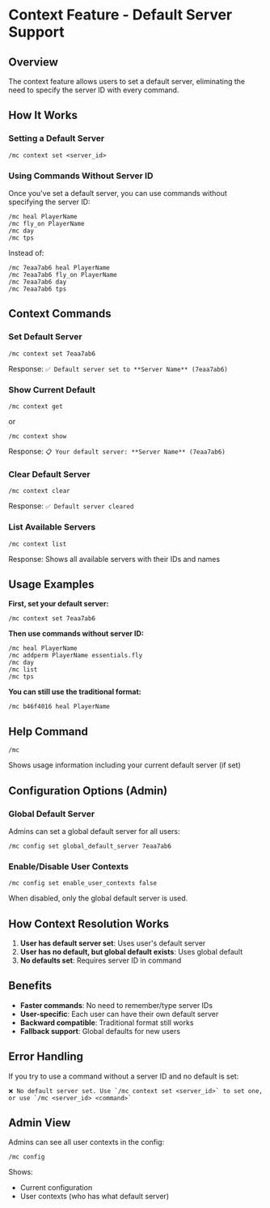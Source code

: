 # Context Feature - Default Server Support

## Overview
The context feature allows users to set a default server, eliminating the need to specify the server ID with every command.

## How It Works

### Setting a Default Server
```
/mc context set <server_id>
```

### Using Commands Without Server ID
Once you've set a default server, you can use commands without specifying the server ID:
```
/mc heal PlayerName
/mc fly_on PlayerName
/mc day
/mc tps
```

Instead of:
```
/mc 7eaa7ab6 heal PlayerName
/mc 7eaa7ab6 fly_on PlayerName
/mc 7eaa7ab6 day
/mc 7eaa7ab6 tps
```

## Context Commands

### Set Default Server
```
/mc context set 7eaa7ab6
```
Response: `✅ Default server set to **Server Name** (7eaa7ab6)`

### Show Current Default
```
/mc context get
```
or
```
/mc context show
```
Response: `📋 Your default server: **Server Name** (7eaa7ab6)`

### Clear Default Server
```
/mc context clear
```
Response: `✅ Default server cleared`

### List Available Servers
```
/mc context list
```
Response: Shows all available servers with their IDs and names

## Usage Examples

**First, set your default server:**
```
/mc context set 7eaa7ab6
```

**Then use commands without server ID:**
```
/mc heal PlayerName
/mc addperm PlayerName essentials.fly
/mc day
/mc list
/mc tps
```

**You can still use the traditional format:**
```
/mc b46f4016 heal PlayerName
```

## Help Command
```
/mc
```
Shows usage information including your current default server (if set)

## Configuration Options (Admin)

### Global Default Server
Admins can set a global default server for all users:
```
/mc config set global_default_server 7eaa7ab6
```

### Enable/Disable User Contexts
```
/mc config set enable_user_contexts false
```
When disabled, only the global default server is used.

## How Context Resolution Works

1. **User has default server set**: Uses user's default server
2. **User has no default, but global default exists**: Uses global default
3. **No defaults set**: Requires server ID in command

## Benefits

- **Faster commands**: No need to remember/type server IDs
- **User-specific**: Each user can have their own default server
- **Backward compatible**: Traditional format still works
- **Fallback support**: Global defaults for new users

## Error Handling

If you try to use a command without a server ID and no default is set:
```
❌ No default server set. Use `/mc context set <server_id>` to set one, or use `/mc <server_id> <command>`
```

## Admin View

Admins can see all user contexts in the config:
```
/mc config
```

Shows:
- Current configuration
- User contexts (who has what default server)
